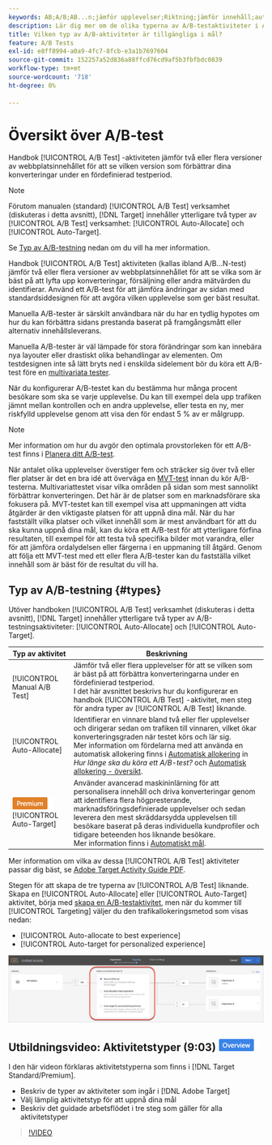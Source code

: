 ```yaml
---
keywords: AB;A/B;AB...n;jämför upplevelser;Riktning;jämför innehåll;automål;autoallokera
description: Lär dig mer om de olika typerna av A/B-testaktiviteter i Adobe [!DNL Target] - Manuell, Automatisk allokering och Automatisk målning. Välj den som passar dig.
title: Vilken typ av A/B-aktiviteter är tillgängliga i mål?
feature: A/B Tests
exl-id: e8ff8994-a0a9-4fc7-8fcb-e3a1b7697604
source-git-commit: 152257a52d836a88ffcd76cd9af5b3fbfbdc0839
workflow-type: tm+mt
source-wordcount: '718'
ht-degree: 0%

---
```


# Översikt över A/B-test

Handbok [!UICONTROL A/B Test] -aktiviteten jämför två eller flera versioner av webbplatsinnehållet för att se vilken version som förbättrar dina konverteringar under en fördefinierad testperiod.

>[!NOTE]
>
>Förutom manualen (standard) [!UICONTROL A/B Test] verksamhet (diskuteras i detta avsnitt), [!DNL Target] innehåller ytterligare två typer av [!UICONTROL A/B Test] verksamhet: [!UICONTROL Auto-Allocate] och [!UICONTROL Auto-Target].
>
>Se [Typ av A/B-testning](#types) nedan om du vill ha mer information.

Handbok [!UICONTROL A/B Test] aktiviteten (kallas ibland A/B...N-test) jämför två eller flera versioner av webbplatsinnehållet för att se vilka som är bäst på att lyfta upp konverteringar, försäljning eller andra mätvärden du identifierar. Använd ett A/B-test för att jämföra ändringar av sidan med standardsiddesignen för att avgöra vilken upplevelse som ger bäst resultat.

Manuella A/B-tester är särskilt användbara när du har en tydlig hypotes om hur du kan förbättra sidans prestanda baserat på framgångsmått eller alternativ innehållsleverans.

Manuella A/B-tester är väl lämpade för stora förändringar som kan innebära nya layouter eller drastiskt olika behandlingar av elementen. Om testdesignen inte så lätt bryts ned i enskilda sidelement bör du köra ett A/B-test före en [multivariata tester](/help/main/c-activities/c-multivariate-testing/multivariate-testing.md).

När du konfigurerar A/B-testet kan du bestämma hur många procent besökare som ska se varje upplevelse. Du kan till exempel dela upp trafiken jämnt mellan kontrollen och en andra upplevelse, eller testa en ny, mer riskfylld upplevelse genom att visa den för endast 5 % av er målgrupp.

>[!NOTE]
>
>Mer information om hur du avgör den optimala provstorleken för ett A/B-test finns i [Planera ditt A/B-test](/help/main/c-activities/t-test-ab/sample-size-determination.md).

När antalet olika upplevelser överstiger fem och sträcker sig över två eller fler platser är det en bra idé att överväga en [MVT-test](/help/main/c-activities/c-multivariate-testing/multivariate-testing.md) innan du kör A/B-testerna. Multivariattestet visar vilka områden på sidan som mest sannolikt förbättrar konverteringen. Det här är de platser som en marknadsförare ska fokusera på. MVT-testet kan till exempel visa att uppmaningen att vidta åtgärder är den viktigaste platsen för att uppnå dina mål. När du har fastställt vilka platser och vilket innehåll som är mest användbart för att du ska kunna uppnå dina mål, kan du köra ett A/B-test för att ytterligare förfina resultaten, till exempel för att testa två specifika bilder mot varandra, eller för att jämföra ordalydelsen eller färgerna i en uppmaning till åtgärd. Genom att följa ett MVT-test med ett eller flera A/B-tester kan du fastställa vilket innehåll som är bäst för de resultat du vill ha.

## Typ av A/B-testning {#types}

Utöver handboken [!UICONTROL A/B Test] verksamhet (diskuteras i detta avsnitt), [!DNL Target] innehåller ytterligare två typer av A/B-testningsaktiviteter: [!UICONTROL Auto-Allocate] och [!UICONTROL Auto-Target].

| Typ av aktivitet | Beskrivning |
| --- | --- |
| [!UICONTROL Manual A/B Test] | Jämför två eller flera upplevelser för att se vilken som är bäst på att förbättra konverteringarna under en fördefinierad testperiod.<br>I det här avsnittet beskrivs hur du konfigurerar en handbok [!UICONTROL A/B Test] -aktivitet, men steg för andra typer av [!UICONTROL A/B Test] liknande. |
| [!UICONTROL Auto-Allocate] | Identifierar en vinnare bland två eller fler upplevelser och dirigerar sedan om trafiken till vinnaren, vilket ökar konverteringsgraden när testet körs och lär sig.<br>Mer information om fördelarna med att använda en automatisk allokering finns i [Automatisk allokering](/help/main/c-activities/t-test-ab/sample-size-determination.md#auto-allocate) in *Hur länge ska du köra ett A/B-test?* och [Automatisk allokering - översikt](/help/main/c-activities/automated-traffic-allocation/automated-traffic-allocation.md). |
| ![Premium-märke](/help/main/assets/premium.png) [!UICONTROL Auto-Target] | Använder avancerad maskininlärning för att personalisera innehåll och driva konverteringar genom att identifiera flera högpresterande, marknadsföringsdefinierade upplevelser och sedan leverera den mest skräddarsydda upplevelsen till besökare baserat på deras individuella kundprofiler och tidigare beteenden hos liknande besökare.<br>Mer information finns i [Automatiskt mål](/help/main/c-activities/auto-target/auto-target-to-optimize.md). |

Mer information om vilka av dessa [!UICONTROL A/B Test] aktiviteter passar dig bäst, se [Adobe Target Activity Guide PDF](/help/main/c-activities/target-activities-guide.md).

Stegen för att skapa de tre typerna av [!UICONTROL A/B Test] liknande. Skapa en [!UICONTROL Auto-Allocate] eller [!UICONTROL Auto-Target] aktivitet, börja med [skapa en A/B-testaktivitet](/help/main/c-activities/t-test-ab/t-test-create-ab/test-create-ab.md), men när du kommer till [!UICONTROL Targeting] väljer du den trafikallokeringsmetod som visas nedan:

* [!UICONTROL Auto-allocate to best experience]
* [!UICONTROL Auto-target for personalized experience]

![Inställningar för trafikallokeringsmetod](/help/main/c-activities/t-test-ab/t-test-create-ab/assets/traffic-allocation-method.png)

## Utbildningsvideo: Aktivitetstyper (9:03) ![Märket Översikt](/help/main/assets/overview.png)

I den här videon förklaras aktivitetstyperna som finns i [!DNL Target Standard/Premium].

* Beskriv de typer av aktiviteter som ingår i [!DNL Adobe Target]
* Välj lämplig aktivitetstyp för att uppnå dina mål
* Beskriv det guidade arbetsflödet i tre steg som gäller för alla aktivitetstyper

>[!VIDEO](https://video.tv.adobe.com/v/17386)
